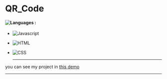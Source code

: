 # QR_Code
#### ![Languages](https://img.shields.io/github/languages/count/zeynab-jalalian/QR_Code) :
 - ![Javascript](https://img.shields.io/badge/javascript-yellow)
 - ![HTML](https://img.shields.io/badge/Html-orange)
 - ![CSS](https://img.shields.io/badge/Css-blue)
   
   ---
 you can see my project in [this demo](https://zeynab-jalalian.github.io/QR_Code/)
  ___
